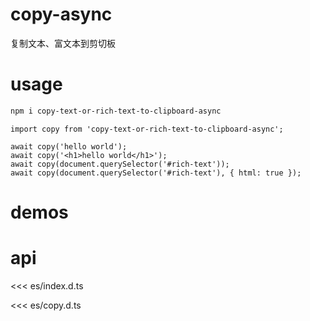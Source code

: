 # copy-async

复制文本、富文本到剪切板

# usage

```bash
npm i copy-text-or-rich-text-to-clipboard-async
```

```js{3-6}
import copy from 'copy-text-or-rich-text-to-clipboard-async';

await copy('hello world');
await copy('<h1>hello world</h1>');
await copy(document.querySelector('#rich-text'));
await copy(document.querySelector('#rich-text'), { html: true });
```

# demos

<demo src="./demos/1.vue" />

<demo src="./demos/3.tsx" title="复制图文内容" />

<demo src="./demos/2.tsx" title="传入 dom" />

# api

<<< es/index.d.ts

<<< es/copy.d.ts

```

```
